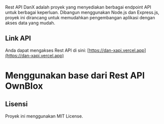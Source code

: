 Rest API DanX adalah proyek yang menyediakan berbagai endpoint API untuk berbagai keperluan. Dibangun menggunakan Node.js dan Express.js, proyek ini dirancang untuk memudahkan pengembangan aplikasi dengan akses data yang mudah.

## Link API
Anda dapat mengakses Rest API di sini: [https://dan-xapi.vercel.app](https://dan-xapi.vercel.app)
# Menggunakan base dari Rest API OwnBlox
## Lisensi
Proyek ini menggunakan MIT License.
